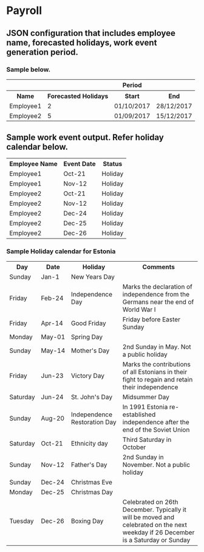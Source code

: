 # Payroll

## JSON configuration that includes employee name, forecasted holidays, work event generation period.

### Sample below. 
<table>
<tr>
<th>
</th>
<th>
</th>
<th>
Period
</th>

</tr>
<tr>
<th>
Name
</th>
<th>
Forecasted Holidays
</th>
<th>
Start
</th>
<th>
End
</th>
</tr>
<tr>
<td>
Employee1
</td>
<td>
2
</td>
<td>
01/10/2017
</td>
<td>
28/12/2017
</td>
</tr>
<tr>
<td>
Employee2
</td>
<td>
5
</td>
<td>
01/09/2017
</td>
<td>
15/12/2017
</td>
</tr>
<tr>
</tr>
</table>


## Sample work event output. Refer holiday calendar below.

<table>
<th>
Employee Name
</th>
<th>
Event Date
</th>
<th>
Status
</th>
<tr>
<td>
Employee1
</td>
<td>
Oct-21
</td>
<td>
Holiday
</td>
</tr>
<tr>
<td>
Employee1
</td>
<td>
Nov-12
</td>
<td>
Holiday
</td>
</tr>
<tr>
<td>
Employee2
</td>
<td>
Oct-21
</td>
<td>
Holiday
</td>
</tr>
<tr>
<td>
Employee2
</td>
<td>
Nov-12
</td>
<td>
Holiday
</td>
</tr>
<tr>
<td>
Employee2
</td>
<td>
Dec-24
</td>
<td>
Holiday
</td>
</tr>
<tr>
<td>
Employee2
</td>
<td>
Dec-25
</td>
<td>
Holiday
</td>
</tr>
<tr>
<td>
Employee2
</td>
<td>
Dec-26
</td>
<td>
Holiday
</td>
</tr>
</table>



### Sample Holiday calendar for Estonia

<table class="list-table">
  <tr>
  <th>Day</th>
  <th>Date</th>
  <th>Holiday</th>
  <th class="remarks">Comments</th>
  </tr>
  <tr class='holiday'><td>Sunday</td>

<td style="white-space: nowrap">
   <span class="mobile_ad">Jan-1</span>
  </td>
  <td>
  New Years Day </td>
  <td class="remarks">
     </td></tr>
    <tr class='holiday'><td>Friday</td>

<td style="white-space: nowrap">
   <span class="mobile_ad">Feb-24</span>
  </td>
 
  
  <td>
Independence Day  </td>
  <td class="remarks">
  Marks the declaration of independence from the Germans near the end of World War I  </td></tr>
    <tr class='holiday'><td>Friday</td>

<td style="white-space: nowrap">
   <span class="mobile_ad">Apr-14</span>
  </td>
 
  
  <td>
Good Friday  </td>
  <td class="remarks">
  Friday before Easter Sunday  </td></tr>
    <tr class='holiday'><td>Monday</td>

<td style="white-space: nowrap">
   <span class="mobile_ad">May-01</span>
  </td>
 
  
  <td>
  Spring Day </td>
  <td class="remarks">
     </td></tr>
    <tr class='publicholiday'><td>Sunday</td>

<td style="white-space: nowrap">
   <span class="mobile_ad">May-14</span>
  </td>
 
  
  <td>
Mother's Day </td>
  <td class="remarks">
  2nd Sunday in May. Not a public holiday  </td></tr>
    <tr class='holiday'><td>Friday</td>

<td style="white-space: nowrap">
   <span class="mobile_ad">Jun-23</span>
  </td>
 
  
  <td>
  Victory Day </td>
  <td class="remarks">
  Marks the contributions of all Estonians in their fight to regain and retain their independence  </td></tr>
    <tr class='holiday'><td>Saturday</td>

<td style="white-space: nowrap">
   <span class="mobile_ad">Jun-24</span>
  </td>
 
  
  <td>
 St. John&#39;s Day  </td>
  <td class="remarks">
  Midsummer Day  </td></tr>
    <tr class='holiday'><td>Sunday</td>

<td style="white-space: nowrap">
   <span class="mobile_ad">Aug-20</span>
  </td>
 
  
  <td>
 Independence Restoration Day </td>
  <td class="remarks">
  In 1991 Estonia re-established independence after the end of the Soviet Union  </td></tr>
    <tr class='holiday'><td>Saturday</td>

<td style="white-space: nowrap">
   <span class="mobile_ad">Oct-21</span>
  </td>
 
  
  <td>
Ethnicity day </td>
  <td class="remarks">
  Third Saturday in October  </td></tr>
    <tr class='publicholiday'><td>Sunday</td>

<td style="white-space: nowrap">
   <span class="mobile_ad">Nov-12</span>
  </td>
 
  
  <td>
  Father's Day </td>
  <td class="remarks">
  2nd Sunday in November. Not a public holiday  </td></tr>
    <tr class='holiday'><td>Sunday</td>

<td style="white-space: nowrap">
   <span class="mobile_ad">Dec-24</span>
  </td>
 
  
  <td>
 Christmas Eve  </td>
  <td class="remarks">
    </td></tr>
    <tr class='holiday'><td>Monday</td>

<td style="white-space: nowrap">
   <span class="mobile_ad">Dec-25</span>
  </td>
 
  
  <td>
  Christmas Day  </td>
  <td class="remarks">
     </td></tr>
    <tr class='holiday'><td>Tuesday</td>

<td style="white-space: nowrap">
   <span class="mobile_ad">Dec-26</span>
  </td>
 
  
  <td>
 Boxing Day  </td>
  <td class="remarks">
  Celebrated on 26th December. Typically it will be moved and celebrated on the next weekday if 26 December is a Saturday or Sunday  </td></tr>
        
  </table>
